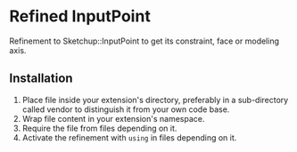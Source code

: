 # Refined InputPoint

Refinement to Sketchup::InputPoint to get its constraint, face or modeling axis.

## Installation

1. Place file inside your extension's directory, preferably in a sub-directory called vendor to distinguish it from your own code base.
2. Wrap file content in your extension's namespace.
3. Require the file from files depending on it.
4. Activate the refinement with `using` in files depending on it.
